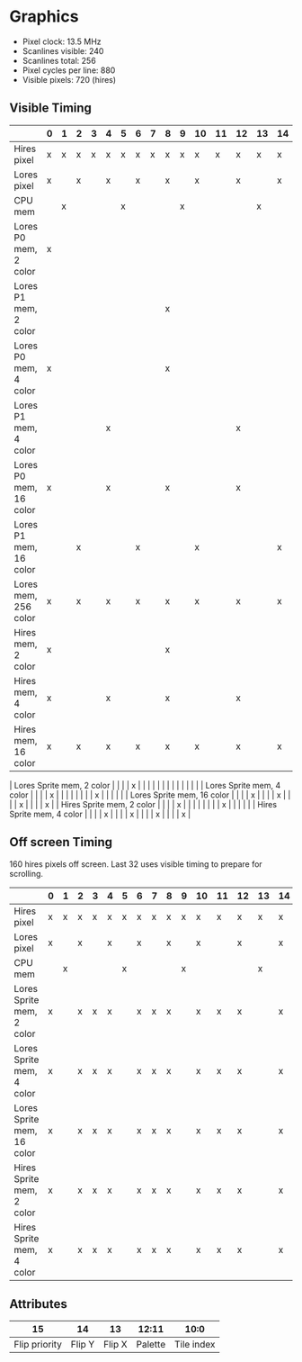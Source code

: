 # Graphics
* Pixel clock: 13.5 MHz
* Scanlines visible: 240
* Scanlines total: 256
* Pixel cycles per line: 880
* Visible pixels: 720 (hires)

## Visible Timing

|                              | 0 | 1 | 2 | 3 | 4 | 5 | 6 | 7 | 8 | 9 | 10 | 11 | 12 | 13 | 14 | 15 |
|------------------------------|---|---|---|---|---|---|---|---|---|---|----|----|----|----|----|----|
| Hires pixel                  | x | x | x | x | x | x | x | x | x | x |  x |  x |  x |  x |  x |  x |
| Lores pixel                  | x |   | x |   | x |   | x |   | x |   |  x |    |  x |    |  x |    |
| CPU mem                      |   | x |   |   |   | x |   |   |   | x |    |    |    |  x |    |    |
| Lores P0 mem, 2 color        | x |   |   |   |   |   |   |   |   |   |    |    |    |    |    |    |
| Lores P1 mem, 2 color        |   |   |   |   |   |   |   |   | x |   |    |    |    |    |    |    |
| Lores P0 mem, 4 color        | x |   |   |   |   |   |   |   | x |   |    |    |    |    |    |    |
| Lores P1 mem, 4 color        |   |   |   |   | x |   |   |   |   |   |    |    |  x |    |    |    |
| Lores P0 mem, 16 color       | x |   |   |   | x |   |   |   | x |   |    |    |  x |    |    |    |
| Lores P1 mem, 16 color       |   |   | x |   |   |   | x |   |   |   | x  |    |    |    | x  |    |
| Lores mem, 256 color         | x |   | x |   | x |   | x |   | x |   | x  |    |  x |    | x  |    |
| Hires mem, 2 color           | x |   |   |   |   |   |   |   | x |   |    |    |    |    |    |    |
| Hires mem, 4 color           | x |   |   |   | x |   |   |   | x |   |    |    |  x |    |    |    |
| Hires mem, 16 color          | x |   | x |   | x |   | x |   | x |   | x  |    |  x |    | x  |    |


| Lores Sprite mem, 2 color    |   |   |   | x |   |   |   |   |   |   |    |    |    |    |    |    |
| Lores Sprite mem, 4 color    |   |   |   | x |   |   |   |   |   |   |    | x  |    |    |    |    |
| Lores Sprite mem, 16 color   |   |   |   | x |   |   |   | x |   |   |    | x  |    |    |    | x  |
| Hires Sprite mem, 2 color    |   |   |   | x |   |   |   |   |   |   |    | x  |    |    |    |    |
| Hires Sprite mem, 4 color    |   |   |   | x |   |   |   | x |   |   |    | x  |    |    |    | x  |

## Off screen Timing

160 hires pixels off screen. Last 32 uses visible timing to prepare for scrolling.



|                              | 0 | 1 | 2 | 3 | 4 | 5 | 6 | 7 | 8 | 9 | 10 | 11 | 12 | 13 | 14 | 15 |
|------------------------------|---|---|---|---|---|---|---|---|---|---|----|----|----|----|----|----|
| Hires pixel                  | x | x | x | x | x | x | x | x | x | x |  x |  x |  x |  x |  x |  x |
| Lores pixel                  | x |   | x |   | x |   | x |   | x |   |  x |    |  x |    |  x |    |
| CPU mem                      |   | x |   |   |   | x |   |   |   | x |    |    |    |  x |    |    |
| Lores Sprite mem, 2 color    | x |   | x | x | x |   | x | x | x |   |  x |  x |  x |    |  x |  x |
| Lores Sprite mem, 4 color    | x |   | x | x | x |   | x | x | x |   |  x |  x |  x |    |  x |  x |
| Lores Sprite mem, 16 color   | x |   | x | x | x |   | x | x | x |   |  x |  x |  x |    |  x |  x |
| Hires Sprite mem, 2 color    | x |   | x | x | x |   | x | x | x |   |  x |  x |  x |    |  x |  x |
| Hires Sprite mem, 4 color    | x |   | x | x | x |   | x | x | x |   |  x |  x |  x |    |  x |  x |

## Attributes

| 15            | 14     | 13     | 12:11   | 10:0       |
|---------------|--------|--------|---------|------------|
| Flip priority | Flip Y | Flip X | Palette | Tile index |
